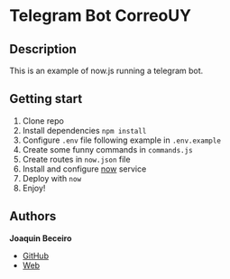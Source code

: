 # Telegram Bot CorreoUY

## Description
This is an example of now.js running a telegram bot.

## Getting start
1. Clone repo
2. Install dependencies `npm install`
3. Configure `.env` file following example in `.env.example`
4. Create some funny commands in `commands.js`
5. Create routes in `now.json` file
6. Install and configure [now](https://zeit.co/docs) service
7. Deploy with `now`
8. Enjoy!

## Authors
 **Joaquin Beceiro** 
- [GitHub](https://github.com/JoaquinBeceiro) 
- [Web](https://JoaquinBeceiro.com.uy)
